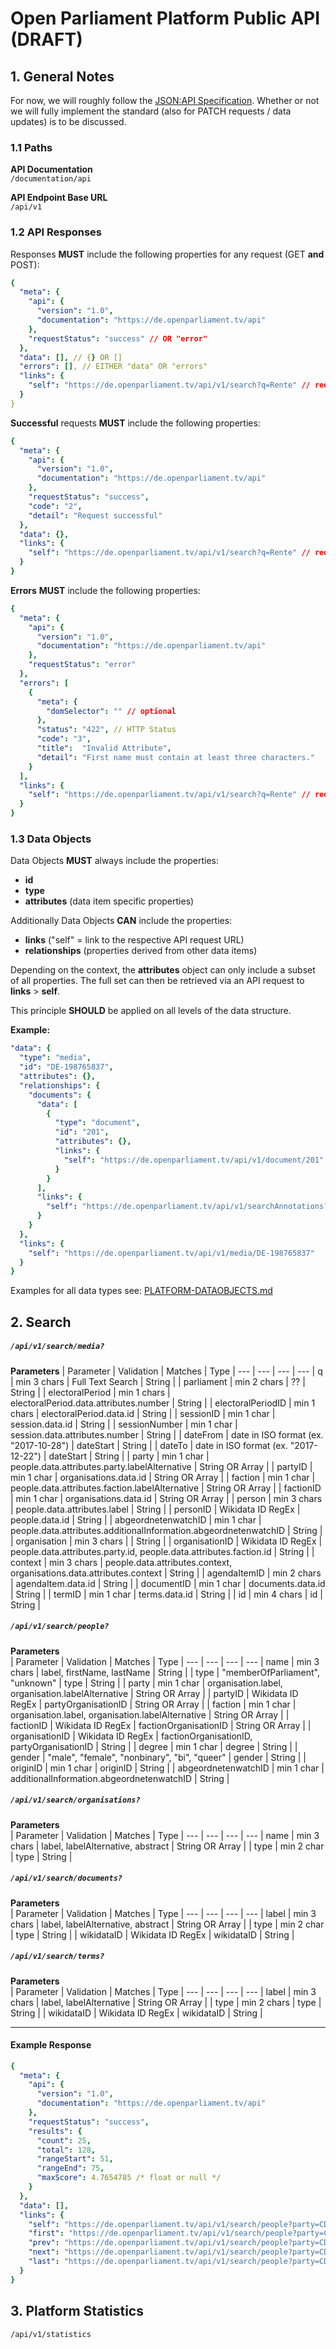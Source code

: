 # Open Parliament Platform Public API (DRAFT)

## 1. General Notes

For now, we will roughly follow the [JSON:API Specification](https://jsonapi.org/format/). Whether or not we will fully implement the standard (also for PATCH requests / data updates) is to be discussed.

### 1.1 Paths
**API Documentation**  
`/documentation/api`  

**API Endpoint Base URL**  
`/api/v1`  

### 1.2 API Responses

Responses **MUST** include the following properties for any request (GET **and** POST):

```yaml
{
  "meta": {
    "api": {
      "version": "1.0",
      "documentation": "https://de.openparliament.tv/api"
    },
    "requestStatus": "success" // OR "error"
  },
  "data": [], // {} OR []
  "errors": [], // EITHER "data" OR "errors"
  "links": {
    "self": "https://de.openparliament.tv/api/v1/search?q=Rente" // request URL
  }
}
```

**Successful** requests **MUST** include the following properties:

```yaml
{
  "meta": {
    "api": {
      "version": "1.0",
      "documentation": "https://de.openparliament.tv/api"
    },
    "requestStatus": "success",
    "code": "2",
    "detail": "Request successful"
  },
  "data": {},
  "links": {
    "self": "https://de.openparliament.tv/api/v1/search?q=Rente" // request URL
  }
}
```

**Errors** **MUST** include the following properties:

```yaml
{
  "meta": {
    "api": {
      "version": "1.0",
      "documentation": "https://de.openparliament.tv/api"
    },
    "requestStatus": "error"
  },
  "errors": [
    {
      "meta": {
        "domSelector": "" // optional
      },
      "status": "422", // HTTP Status   
      "code": "3", 
      "title":  "Invalid Attribute",
      "detail": "First name must contain at least three characters."
    }
  ],
  "links": {
    "self": "https://de.openparliament.tv/api/v1/search?q=Rente" // request URL
  }
}
```

### 1.3 Data Objects

Data Objects **MUST** always include the properties:  
- **id**
- **type**
- **attributes** (data item specific properties)

Additionally Data Objects **CAN** include the properties:
- **links** ("self" = link to the respective API request URL)
- **relationships** (properties derived from other data items)

Depending on the context, the **attributes** object can only include a subset of all properties. The full set can then be retrieved via an API request to **links** > **self**.

This principle **SHOULD** be applied on all levels of the data structure.

**Example:**  

```yaml
"data": {
  "type": "media",
  "id": "DE-198765837",
  "attributes": {},
  "relationships": {
    "documents": {
      "data": [
        {
          "type": "document",
          "id": "201",
          "attributes": {},
          "links": {
            "self": "https://de.openparliament.tv/api/v1/document/201"
          }
        }
      ],
      "links": {
        "self": "https://de.openparliament.tv/api/v1/searchAnnotations?mediaID=DE-198765837&type=document"
      }
    }
  },
  "links": {
    "self": "https://de.openparliament.tv/api/v1/media/DE-198765837"
  }
}
```


Examples for all data types see: [PLATFORM-DATAOBJECTS.md](PLATFORM-DATAOBJECTS.md)

## 2. Search

##### `/api/v1/search/media?`

**Parameters** 
| Parameter | Validation  | Matches | Type |
--- | --- | --- | ---
| q | min 3 chars | Full Text Search | String |
| parliament | min 2 chars | ?? | String |
| electoralPeriod | min 1 chars | electoralPeriod.data.attributes.number | String |
| electoralPeriodID | min 1 chars | electoralPeriod.data.id | String |
| sessionID | min 1 char | session.data.id | String |
| sessionNumber | min 1 char | session.data.attributes.number | String |
| dateFrom | date in ISO format (ex. "2017-10-28") | dateStart | String |
| dateTo | date in ISO format (ex. "2017-12-22") | dateStart | String |
| party | min 1 char | people.data.attributes.party.labelAlternative | String OR Array |
| partyID | min 1 char | organisations.data.id | String OR Array |
| faction | min 1 char | people.data.attributes.faction.labelAlternative | String OR Array |
| factionID | min 1 char | organisations.data.id | String OR Array |
| person | min 3 chars | people.data.attributes.label | String |
| personID | Wikidata ID RegEx | people.data.id | String |
| abgeordnetenwatchID | min 1 char | people.data.attributes.additionalInformation.abgeordnetenwatchID | String |
| organisation | min 3 chars |  | String |
| organisationID | Wikidata ID RegEx | people.data.attributes.party.id, people.data.attributes.faction.id | String |
| context | min 3 chars | people.data.attributes.context, organisations.data.attributes.context | String |
| agendaItemID | min 2 chars | agendaItem.data.id | String |
| documentID | min 1 char | documents.data.id | String |
| termID | min 1 char | terms.data.id | String |
| id | min 4 chars | id | String |


##### `/api/v1/search/people?`

**Parameters**  
| Parameter | Validation  | Matches | Type |
--- | --- | --- | ---
| name | min 3 chars | label, firstName, lastName | String |
| type | "memberOfParliament", "unknown" | type | String |
| party | min 1 char | organisation.label, organisation.labelAlternative | String OR Array |
| partyID | Wikidata ID RegEx | partyOrganisationID | String OR Array |
| faction | min 1 char | organisation.label, organisation.labelAlternative | String OR Array |
| factionID | Wikidata ID RegEx | factionOrganisationID | String OR Array |
| organisationID | Wikidata ID RegEx | factionOrganisationID, partyOrganisationID | String |
| degree | min 1 char | degree | String |
| gender | "male", "female", "nonbinary", "bi", "queer" | gender | String |
| originID | min 1 char | originID | String |
| abgeordnetenwatchID | min 1 char | additionalInformation.abgeordnetenwatchID | String |


##### `/api/v1/search/organisations?`

**Parameters**  
| Parameter | Validation  | Matches | Type |
--- | --- | --- | ---
| name | min 3 chars | label, labelAlternative, abstract | String OR Array |
| type | min 2 char | type | String |

##### `/api/v1/search/documents?`

**Parameters**  
| Parameter | Validation  | Matches | Type |
--- | --- | --- | ---
| label | min 3 chars | label, labelAlternative, abstract | String OR Array |
| type | min 2 char | type | String |
| wikidataID | Wikidata ID RegEx | wikidataID | String |

##### `/api/v1/search/terms?`

**Parameters**  
| Parameter | Validation  | Matches | Type |
--- | --- | --- | ---
| label | min 3 chars | label, labelAlternative | String OR Array |
| type | min 2 chars | type | String |
| wikidataID | Wikidata ID RegEx | wikidataID | String |

___

#### Example Response  
```yaml
{
  "meta": {
    "api": {
      "version": "1.0",
      "documentation": "https://de.openparliament.tv/api"
    },
    "requestStatus": "success",
    "results": {
      "count": 25,
      "total": 128,
      "rangeStart": 51,
      "rangeEnd": 75,
      "maxScore": 4.7654785 /* float or null */
    }
  },
  "data": [],
  "links": {
    "self": "https://de.openparliament.tv/api/v1/search/people?party=CDU&page[number]=3&page[size]=25",
    "first": "https://de.openparliament.tv/api/v1/search/people?party=CDU&page[number]=1&page[size]=25",
    "prev": "https://de.openparliament.tv/api/v1/search/people?party=CDU&page[number]=2&page[size]=25",
    "next": "https://de.openparliament.tv/api/v1/search/people?party=CDU&page[number]=4&page[size]=25",
    "last": "https://de.openparliament.tv/api/v1/search/people?party=CDU&page[number]=13&page[size]=25"
  }
}
```

## 3. Platform Statistics
`/api/v1/statistics`  



